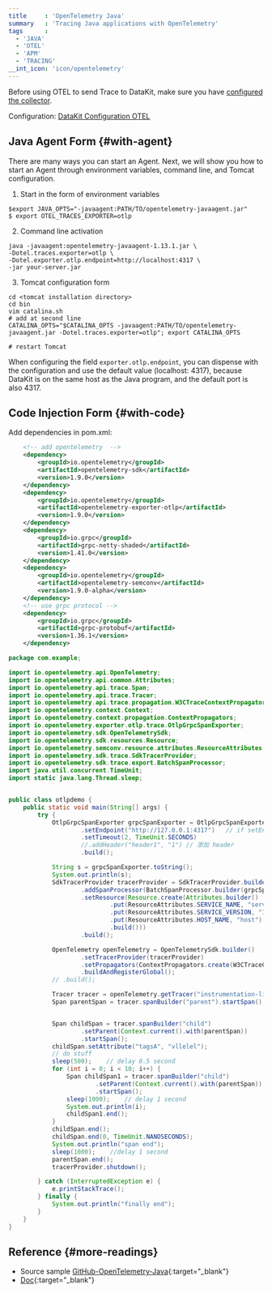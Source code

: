 ```yaml
---
title     : 'OpenTelemetry Java'
summary   : 'Tracing Java applications with OpenTelemetry'
tags      :
  - 'JAVA'
  - 'OTEL'
  - 'APM'
  - 'TRACING'
__int_icon: 'icon/opentelemetry'
---
```


Before using OTEL to send Trace to DataKit, make sure you have [configured the collector](opentelemetry.md).

Configuration: [DataKit Configuration OTEL](opentelemetry.md)

## Java Agent Form {#with-agent}

There are many ways you can start an Agent. Next, we will show you how to start an Agent through environment variables, command line, and Tomcat configuration.

<!-- markdownlint-disable MD029 -->
1. Start in the form of environment variables

```shell
$export JAVA_OPTS="-javaagent:PATH/TO/opentelemetry-javaagent.jar"
$ export OTEL_TRACES_EXPORTER=otlp
```

2. Command line activation

```shell
java -javaagent:opentelemetry-javaagent-1.13.1.jar \
-Dotel.traces.exporter=otlp \
-Dotel.exporter.otlp.endpoint=http://localhost:4317 \
-jar your-server.jar
```

3. Tomcat configuration form

```shell
cd <tomcat installation directory>
cd bin
vim catalina.sh
# add at second line
CATALINA_OPTS="$CATALINA_OPTS -javaagent:PATH/TO/opentelemetry-javaagent.jar -Dotel.traces.exporter=otlp"; export CATALINA_OPTS

# restart Tomcat
```
<!-- markdownlint-enable -->
When configuring the field `exporter.otlp.endpoint`, you can dispense with the configuration and use the default value (localhost: 4317), because DataKit is on the same host as the Java program, and the default port is also 4317.

## Code Injection Form {#with-code}

Add dependencies in pom.xml:

``` xml
    <!-- add opentelemetry  -->
    <dependency>
        <groupId>io.opentelemetry</groupId>
        <artifactId>opentelemetry-sdk</artifactId>
        <version>1.9.0</version>
    </dependency>
    <dependency>
        <groupId>io.opentelemetry</groupId>
        <artifactId>opentelemetry-exporter-otlp</artifactId>
        <version>1.9.0</version>
    </dependency>
    <dependency>
        <groupId>io.grpc</groupId>
        <artifactId>grpc-netty-shaded</artifactId>
        <version>1.41.0</version>
    </dependency>
    <dependency>
        <groupId>io.opentelemetry</groupId>
        <artifactId>opentelemetry-semconv</artifactId>
        <version>1.9.0-alpha</version>
    </dependency>
    <!-- use grpc protocol -->
    <dependency>
        <groupId>io.grpc</groupId>
        <artifactId>grpc-protobuf</artifactId>
        <version>1.36.1</version>
    </dependency>

```


``` java
package com.example;

import io.opentelemetry.api.OpenTelemetry;
import io.opentelemetry.api.common.Attributes;
import io.opentelemetry.api.trace.Span;
import io.opentelemetry.api.trace.Tracer;
import io.opentelemetry.api.trace.propagation.W3CTraceContextPropagator;
import io.opentelemetry.context.Context;
import io.opentelemetry.context.propagation.ContextPropagators;
import io.opentelemetry.exporter.otlp.trace.OtlpGrpcSpanExporter;
import io.opentelemetry.sdk.OpenTelemetrySdk;
import io.opentelemetry.sdk.resources.Resource;
import io.opentelemetry.semconv.resource.attributes.ResourceAttributes;
import io.opentelemetry.sdk.trace.SdkTracerProvider;
import io.opentelemetry.sdk.trace.export.BatchSpanProcessor;
import java.util.concurrent.TimeUnit;
import static java.lang.Thread.sleep;


public class otlpdemo {
    public static void main(String[] args) {
        try {
            OtlpGrpcSpanExporter grpcSpanExporter = OtlpGrpcSpanExporter.builder()
                    .setEndpoint("http://127.0.0.1:4317")   // if setEndpoint is configure, http/https must be added
                    .setTimeout(2, TimeUnit.SECONDS)
                    //.addHeader("header1", "1") // 添加 header
                    .build();

            String s = grpcSpanExporter.toString();
            System.out.println(s);
            SdkTracerProvider tracerProvider = SdkTracerProvider.builder()
                    .addSpanProcessor(BatchSpanProcessor.builder(grpcSpanExporter).build())
                    .setResource(Resource.create(Attributes.builder()
                            .put(ResourceAttributes.SERVICE_NAME, "serviceForJAVA")
                            .put(ResourceAttributes.SERVICE_VERSION, "1.0.0")
                            .put(ResourceAttributes.HOST_NAME, "host")
                            .build()))
                    .build();

            OpenTelemetry openTelemetry = OpenTelemetrySdk.builder()
                    .setTracerProvider(tracerProvider)
                    .setPropagators(ContextPropagators.create(W3CTraceContextPropagator.getInstance()))
                    .buildAndRegisterGlobal();
            // .build();

            Tracer tracer = openTelemetry.getTracer("instrumentation-library-name", "1.0.0");
            Span parentSpan = tracer.spanBuilder("parent").startSpan();


            Span childSpan = tracer.spanBuilder("child")
                    .setParent(Context.current().with(parentSpan))
                    .startSpan();
            childSpan.setAttribute("tagsA", "vllelel");
            // do stuff
            sleep(500);    // delay 0.5 second
            for (int i = 0; i < 10; i++) {
                Span childSpan1 = tracer.spanBuilder("child")
                        .setParent(Context.current().with(parentSpan))
                        .startSpan();
                sleep(1000);    // delay 1 second
                System.out.println(i);
                childSpan1.end();
            }
            childSpan.end();
            childSpan.end(0, TimeUnit.NANOSECONDS);
            System.out.println("span end");
            sleep(1000);    //delay 1 second
            parentSpan.end();
            tracerProvider.shutdown();

        } catch (InterruptedException e) {
            e.printStackTrace();
        } finally {
            System.out.println("finally end");
        }
    }
}
```


## Reference {#more-readings}

- Source sample [GitHub-OpenTelemetry-Java](https://github.com/open-telemetry/opentelemetry-java){:target="_blank"}
- [Doc](https://opentelemetry.io/docs/instrumentation/go/getting-started/){:target="_blank"}
